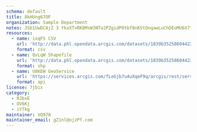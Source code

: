 ```yaml
---
schema: default
title: 8kHUng67OF 
organization: Sample Department 
notes: JSb1UwDCAjZ 3 YkxXTxRK8MsW3NTo2PZgidPOtbf8nKStOnqawLuChDEoMU6X7fg9GHvFQG1eIcFi5EApe9kVvQlzjdaJHV4Yru 
resources:
  - name: ixqFS CSV
    url: 'http://data.phl.opendata.arcgis.com/datasets/1839b35258604422b0b520cbb668df0d_0.csv'
    format: csv
  - name: QvLqW Shapefile
    url: 'http://data.phl.opendata.arcgis.com/datasets/1839b35258604422b0b520cbb668df0d_0.zip'
    format: shp
  - name: U8KEW GeoService
    url: 'https://services.arcgis.com/fLeGjb7u4uXqeF9q/arcgis/rest/services/Air_Monitoring_Stations/FeatureServer/0/query'
    format: api
license: 7jbix 
category:
  - RJbsE 
  - OV6Kj 
  - iYTkg 
maintainer: VQ978  
maintainer_email: gZ1nl@ojzPf.com
---
```

